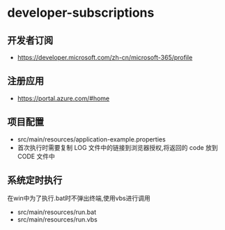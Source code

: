 # developer-subscriptions
## 开发者订阅
- https://developer.microsoft.com/zh-cn/microsoft-365/profile
## 注册应用
- https://portal.azure.com/#home
## 项目配置
- src/main/resources/application-example.properties
- 首次执行时需要复制 LOG 文件中的链接到浏览器授权,将返回的 code 放到 CODE 文件中
## 系统定时执行
在win中为了执行.bat时不弹出终端,使用vbs进行调用
- src/main/resources/run.bat
- src/main/resources/run.vbs